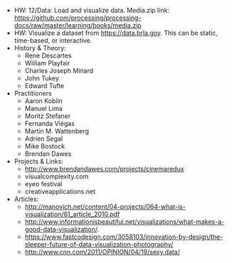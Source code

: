 - HW: 12/Data: Load and visualize data. Media.zip link: https://github.com/processing/processing-docs/raw/master/learning/books/media.zip
- HW: Visualize a dataset from https://data.brla.gov. This can be static, time-based, or interactive. 
- History & Theory:
  - Rene Descartes 
  - William Playfair
  - Charles Joseph Minard
  - John Tukey
  - Edward Tufte
- Practitioners
  - Aaron Koblin
  - Manuel Lima
  - Moritz Stefaner
  - Fernanda Viégas
  - Martin M. Wattenberg
  - Adrien Segal
  - Mike Bostock
  - Brendan Dawes
- Projects & Links:
  - http://www.brendandawes.com/projects/cinemaredux 
  - visualcomplexity.com
  - eyeo festival
  - creativeapplications.net
- Articles:
  - http://manovich.net/content/04-projects/064-what-is-visualization/61_article_2010.pdf 
  - http://www.informationisbeautiful.net/visualizations/what-makes-a-good-data-visualization/.  
  - https://www.fastcodesign.com/3058103/innovation-by-design/the-sleeper-future-of-data-visualization-photography/ 
  - http://www.cnn.com/2011/OPINION/04/19/sexy.data/ 
